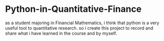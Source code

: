 # Python-in-Quantitative-Finance
as a student majoring in Financial Mathematics, i think that python is a very useful tool to quantitative research. so i create this project to record and share what i have learned in the course and by myself.
